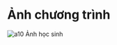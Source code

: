 # Ảnh chương trình
![a10](https://github.com/user-attachments/assets/e01f9041-27d6-4db8-95eb-d4edf39f8243)
Ảnh học sinh
